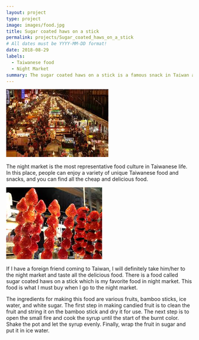 ```yaml
---
layout: project
type: project
image: images/food.jpg
title: Sugar coated haws on a stick
permalink: projects/Sugar_coated_haws_on_a_stick
# All dates must be YYYY-MM-DD format!
date: 2018-08-29
labels:
  - Taiwanese food
  - Night Market
summary: The sugar coated haws on a stick is a famous snack in Taiwan at night market.
---
```


<div class="ui medium right floated rounded images">
  <img class="ui image" src="../images//night-market.jpg">
</div>

The night market is the most representative food culture in Taiwanese life. In this place, people can enjoy a variety of unique Taiwanese food and snacks, and you can find all the cheap and delicious food.

<div class="ui medium right floated rounded images">
  <img class="ui image" src="../images//tan-hu-lu.jpg">
</div>

If I have a foreign friend coming to Taiwan, I will definitely take him/her to the night market and taste all the delicious food. There is a food called sugar coated haws on a stick which is my favorite food in night market. This food is what I must buy when I go to the night market. 

The ingredients for making this food are various fruits, bamboo sticks, ice water, and white sugar. The first step in making candied fruit is to clean the fruit and string it on the bamboo stick and dry it for use. The next step is to open the small fire and cook the syrup until the start of the burnt color. Shake the pot and let the syrup evenly. Finally, wrap the fruit in sugar and put it in ice water.
